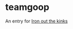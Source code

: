 # teamgoop
An entry for [Iron out the kinks](https://github.com/amnh/HackTheDeep/wiki/Iron-Out-the-Kinks)
